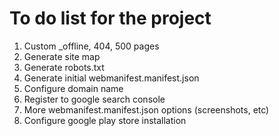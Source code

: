 # To do list for the project

1. Custom _offline, 404, 500 pages
2. Generate site map
3. Generate robots.txt
4. Generate initial webmanifest.manifest.json
5. Configure domain name
6. Register to google search console
7. More webmanifest.manifest.json options (screenshots, etc)
8. Configure google play store installation
